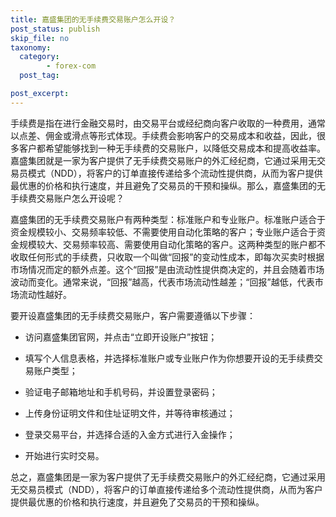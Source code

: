 ```yaml
---
title: 嘉盛集团的无手续费交易账户怎么开设？
post_status: publish
skip_file: no
taxonomy:
  category:
        - forex-com
  post_tag:

post_excerpt: 
---
```

手续费是指在进行金融交易时，由交易平台或经纪商向客户收取的一种费用，通常以点差、佣金或滑点等形式体现。手续费会影响客户的交易成本和收益，因此，很多客户都希望能够找到一种无手续费的交易账户，以降低交易成本和提高收益率。嘉盛集团就是一家为客户提供了无手续费交易账户的外汇经纪商，它通过采用无交易员模式（NDD），将客户的订单直接传递给多个流动性提供商，从而为客户提供最优惠的价格和执行速度，并且避免了交易员的干预和操纵。那么，嘉盛集团的无手续费交易账户怎么开设呢？

嘉盛集团的无手续费交易账户有两种类型：标准账户和专业账户。标准账户适合于资金规模较小、交易频率较低、不需要使用自动化策略的客户；专业账户适合于资金规模较大、交易频率较高、需要使用自动化策略的客户。这两种类型的账户都不收取任何形式的手续费，只收取一个叫做“回报”的变动性成本，即每次买卖时根据市场情况而定的额外点差。这个“回报”是由流动性提供商决定的，并且会随着市场波动而变化。通常来说，“回报”越高，代表市场流动性越差；“回报”越低，代表市场流动性越好。

要开设嘉盛集团的无手续费交易账户，客户需要遵循以下步骤：

* 访问嘉盛集团官网，并点击“立即开设账户”按钮；

* 填写个人信息表格，并选择标准账户或专业账户作为你想要开设的无手续费交易账户类型；

* 验证电子邮箱地址和手机号码，并设置登录密码；

* 上传身份证明文件和住址证明文件，并等待审核通过；

* 登录交易平台，并选择合适的入金方式进行入金操作；

* 开始进行实时交易。

总之，嘉盛集团是一家为客户提供了无手续费交易账户的外汇经纪商，它通过采用无交易员模式（NDD），将客户的订单直接传递给多个流动性提供商，从而为客户提供最优惠的价格和执行速度，并且避免了交易员的干预和操纵。